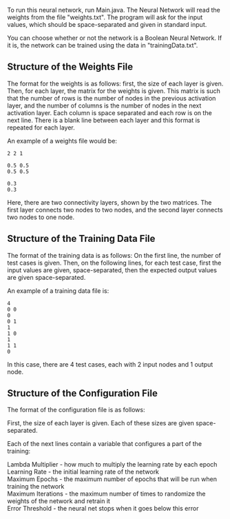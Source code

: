 To run this neural network, run Main.java. The Neural Network will read the weights from the file 
"weights.txt". The program will ask for the input values, which should be space-separated and given in 
standard input.

You can choose whether or not the network is a Boolean Neural Network. If it is, the network can be 
trained using the data in "trainingData.txt".

## Structure of the Weights File

The format for the weights is as follows: first, the size of each layer is given. Then, for each 
layer, the matrix for the weights is given. This matrix is such that the number of rows is the 
number of nodes in the previous activation layer, and the number of columns is the number of nodes 
in the next activation layer. Each column is space separated and each row is on the next line. There 
is a blank line between each layer and this format is repeated for each layer.

An example of a weights file would be:
     
    2 2 1
    
    0.5 0.5
    0.5 0.5
    
    0.3
    0.3
   
Here, there are two connectivity layers, shown by the two matrices. The first layer connects
two nodes to two nodes, and the second layer connects two nodes to one node.

## Structure of the Training Data File

The format of the training data is as follows: On the first line, the number of test cases is given. Then, on the following lines, for each test case, first the input values are given, space-separated, then the expected output values are given space-separated.

An example of a training data file is:

    4
    0 0
    0
    0 1
    1
    1 0
    1
    1 1
    0
    
In this case, there are 4 test cases, each with 2 input nodes and 1 output node.

## Structure of the Configuration File

The format of the configuration file is as follows:
                                        
First, the size of each layer is given. Each of these sizes are given space-separated.

Each of the next lines contain a variable that configures a part of the training:

Lambda Multiplier - how much to multiply the learning rate by each epoch\
Learning Rate - the initial learning rate of the network\
Maximum Epochs - the maximum number of epochs that will be run when training the network\
Maximum Iterations - the maximum number of times to randomize the weights of the network and retrain it\
Error Threshold - the neural net stops when it goes below this error
